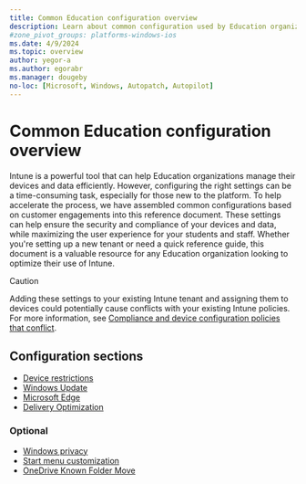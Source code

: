 ```yaml
---
title: Common Education configuration overview
description: Learn about common configuration used by Education organizations in Intune.
#zone_pivot_groups: platforms-windows-ios
ms.date: 4/9/2024
ms.topic: overview
author: yegor-a
ms.author: egorabr
ms.manager: dougeby
no-loc: [Microsoft, Windows, Autopatch, Autopilot]
---
```


# Common Education configuration overview

Intune is a powerful tool that can help Education organizations manage their devices and data efficiently. However, configuring the right settings can be a time-consuming task, especially for those new to the platform. To help accelerate the process, we have assembled common configurations based on customer engagements into this reference document. These settings can help ensure the security and compliance of your devices and data, while maximizing the user experience for your students and staff. Whether you're setting up a new tenant or need a quick reference guide, this document is a valuable resource for any Education organization looking to optimize their use of Intune.

> [!CAUTION]
> Adding these settings to your existing Intune tenant and assigning them to devices could potentially cause conflicts with your existing Intune policies. For more information, see [Compliance and device configuration policies that conflict](/mem/intune/configuration/device-profile-troubleshoot#conflicts).

## Configuration sections

- [Device restrictions](/mem/intune/industry/education/tutorial-school-deployment/common-config-settings-catalog-device-restrictions)
- [Windows Update](/mem/intune/industry/education/tutorial-school-deployment/common-config-windows-update)
- [Microsoft Edge](/mem/intune/industry/education/tutorial-school-deployment/common-config-settings-catalog-edge)
- [Delivery Optimization](/mem/intune/industry/education/tutorial-school-deployment/common-config-settings-catalog-delivery-optimization)

### Optional

- [Windows privacy](/mem/intune/industry/education/tutorial-school-deployment/common-config-settings-catalog-windows-privacy)
- [Start menu customization](/mem/intune/industry/education/tutorial-school-deployment/common-config-settings-catalog-start-menu)
- [OneDrive Known Folder Move](/mem/intune/industry/education/tutorial-school-deployment/common-config-settings-catalog-onedrive-knownfoldermove)
